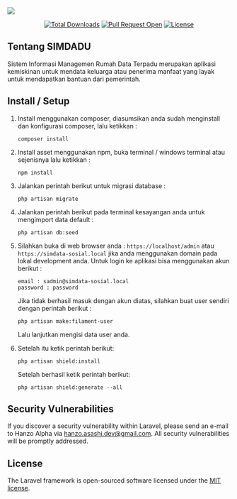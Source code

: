 <img src="https://banners.beyondco.de/RENO.png?theme=dark&packageManager=composer+require&packageName=hanzo-alpha%2Fsimdata-sosial&pattern=brickWall&style=style_1&description=Rumah+Data+Terpadu+Dinas+Sosial&md=1&showWatermark=1&fontSize=100px&images=presentation-chart-bar">

<p align="center">
<a href="https://github.com/hanzo-alpha/simdata-sosial"><img src="https://img.shields.io/github/downloads/hanzo-alpha/simdata-sosial/total" alt="Total Downloads"></a>
<a href="https://github.com/hanzo-alpha/simdata-sosial"><img src="https://img.shields.io/github/issues-pr/hanzo-alpha/simdata-sosial" alt="Pull Request Open"></a>
<a href="https://github.com/hanzo-alpha/simdata-sosial"><img src="https://img.shields.io/github/license/hanzo-alpha/simdata-sosial?style=flat-square&logo=mit" alt="License"></a>
</p>

## Tentang SIMDADU

Sistem Informasi Managemen Rumah Data Terpadu merupakan aplikasi kemiskinan untuk mendata keluarga atau penerima
manfaat yang layak untuk mendapatkan bantuan dari pemerintah.

## Install / Setup

1. Install menggunakan composer, diasumsikan anda sudah menginstall dan konfigurasi composer, lalu ketikkan :
    ``` 
    composer install
    ```

2. Install asset menggunakan npm, buka terminal / windows terminal atau sejenisnya lalu ketikkan :
    ````
    npm install
    ````
3. Jalankan perintah berikut untuk migrasi database :
   ````
   php artisan migrate
   ````
4. Jalankan perintah berikut pada terminal kesayangan anda untuk mengimport data default :
    ````
   php artisan db:seed
   ````
5. Silahkan buka di web browser anda : ```https://localhost/admin``` atau ```https://simdata-sosial.local```
   jika anda menggunakan domain pada lokal development anda. Untuk login ke aplikasi bisa menggunakan akun berikut :
    ````
   email : sadmin@simdata-sosial.local
   password : password
   ````
   Jika tidak berhasil masuk dengan akun diatas, silahkan buat user sendiri dengan perintah berikut :
   ````
   php artisan make:filament-user
   ````
   Lalu lanjutkan mengisi data user anda.
6. Setelah itu ketik perintah berikut:
    ````
   php artisan shield:install
    ````
   Setelah berhasil ketik perintah berikut:
    ````
   php artisan shield:generate --all
    ````

## Security Vulnerabilities

If you discover a security vulnerability within Laravel, please send an e-mail to Hanzo Alpha
via [hanzo.asashi.dev@gmail.com](mailto:hanzo.asashi.dev@gmail.com). All security vulnerabilities will be promptly
addressed.

## License

The Laravel framework is open-sourced software licensed under the [MIT license](https://opensource.org/licenses/MIT).
